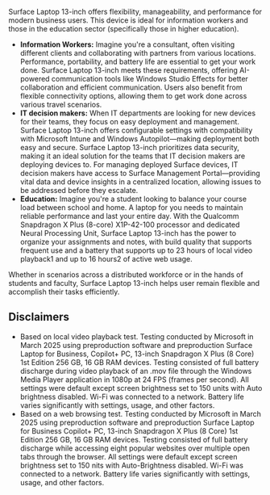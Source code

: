 Surface Laptop 13-inch offers flexibility, manageability, and performance for modern business users. This device is ideal for information workers and those in the education sector (specifically those in higher education).

- **Information Workers:** Imagine you're a consultant, often visiting different clients and collaborating with partners from various locations. Performance, portability, and battery life are essential to get your work done. Surface Laptop 13-inch meets these requirements, offering AI-powered communication tools like Windows Studio Effects for better collaboration and efficient communication. Users also benefit from flexible connectivity options, allowing them to get work done across various travel scenarios.
- **IT decision makers:** When IT departments are looking for new devices for their teams, they focus on easy deployment and management. Surface Laptop 13-inch offers configurable settings with compatibility with Microsoft Intune and Windows Autopilot—making deployment both easy and secure. Surface Laptop 13-inch prioritizes data security, making it an ideal solution for the teams that IT decision makers are deploying devices to. For managing deployed Surface devices, IT decision makers have access to Surface Management Portal—providing vital data and device insights in a centralized location, allowing issues to be addressed before they escalate.
- **Education:** Imagine you're a student looking to balance your course load between school and home. A laptop for you needs to maintain reliable performance and last your entire day. With the Qualcomm Snapdragon X Plus (8-core) X1P-42-100 processor and dedicated Neural Processing Unit, Surface Laptop 13-inch has the power to organize your assignments and notes, with build quality that supports frequent use and a battery that supports up to 23 hours of local video playback1 and up to 16 hours2 of active web usage.

Whether in scenarios across a distributed workforce or in the hands of students and faculty, Surface Laptop 13-inch helps user remain flexible and accomplish their tasks efficiently.

## Disclaimers

- Based on local video playback test. Testing conducted by Microsoft in March 2025 using preproduction software and preproduction Surface Laptop for Business, Copilot+ PC, 13-inch Snapdragon X Plus (8 Core) 1st Edition 256 GB, 16 GB RAM devices. Testing consisted of full battery discharge during video playback of an .mov file through the Windows Media Player application in 1080p at 24 FPS (frames per second). All settings were default except screen brightness set to 150 units with Auto brightness disabled. Wi-Fi was connected to a network. Battery life varies significantly with settings, usage, and other factors.
- Based on a web browsing test. Testing conducted by Microsoft in March 2025 using preproduction software and preproduction Surface Laptop for Business Copilot+ PC, 13-inch Snapdragon X Plus (8 Core) 1st Edition 256 GB, 16 GB RAM devices. Testing consisted of full battery discharge while accessing eight popular websites over multiple open tabs through the browser. All settings were default except screen brightness set to 150 nits with Auto-Brightness disabled. Wi-Fi was connected to a network. Battery life varies significantly with settings, usage, and other factors.
